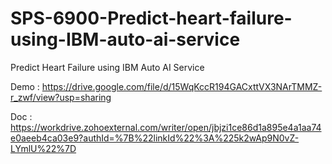 # SPS-6900-Predict-heart-failure-using-IBM-auto-ai-service
Predict Heart Failure using IBM Auto AI Service

Demo : https://drive.google.com/file/d/15WqKccR194GACxttVX3NArTMMZ-r_zwf/view?usp=sharing 

Doc : https://workdrive.zohoexternal.com/writer/open/jbjzi1ce86d1a895e4a1aa74e0aeeb4ca03e9?authId=%7B%22linkId%22%3A%225k2wAp9N0vZ-LYmlU%22%7D
